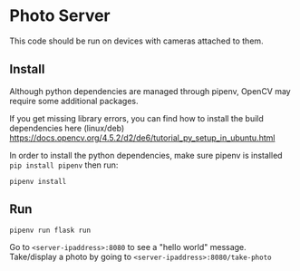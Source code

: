 # Photo Server
This code should be run on devices with cameras attached to them.

## Install
Although python dependencies are managed through pipenv, OpenCV may require some additional packages. 

If you get missing library errors, you can find how to install the build dependencies here (linux/deb)
https://docs.opencv.org/4.5.2/d2/de6/tutorial_py_setup_in_ubuntu.html

In order to install the python dependencies, make sure pipenv is installed `pip install pipenv` then run:
```
pipenv install
```

## Run
```
pipenv run flask run
```

Go to `<server-ipaddress>:8080` to see a "hello world" message. Take/display a photo by going to `<server-ipaddress>:8080/take-photo`
